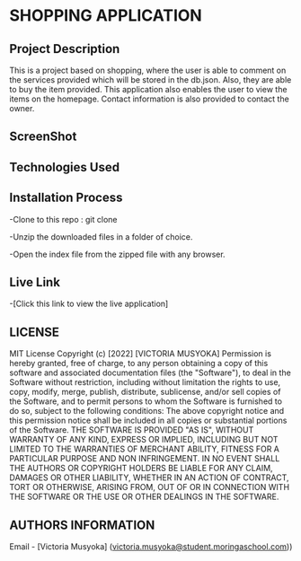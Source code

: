 # SHOPPING APPLICATION
## Project Description
This is a project based on shopping, where the user is able to comment on the services provided which will be stored in the db.json. Also, they are able to buy the item provided. This application also enables the user to view the items on the homepage. Contact information is also provided to contact the owner.

## ScreenShot

## Technologies Used




## Installation Process
-Clone to this repo : git clone 

-Unzip the downloaded files in a folder of choice.

-Open the index file from the zipped file with any browser.

## Live Link

-[Click this link to view the live application]  
## LICENSE

MIT License
Copyright (c) [2022] [VICTORIA MUSYOKA]
Permission is hereby granted, free of charge, to any person obtaining a copy of this software and associated documentation files (the "Software"), to deal in the Software without restriction, including without limitation the rights to use, copy, modify, merge, publish, distribute, sublicense, and/or sell copies of the Software, and to permit persons to whom the Software is furnished to do so, subject to the following conditions:
The above copyright notice and this permission notice shall be included in all copies or substantial portions of the Software.
THE SOFTWARE IS PROVIDED "AS IS", WITHOUT WARRANTY OF ANY KIND, EXPRESS OR IMPLIED, INCLUDING BUT NOT LIMITED TO THE WARRANTIES OF MERCHANT ABILITY, FITNESS FOR A PARTICULAR PURPOSE AND NON INFRINGEMENT. IN NO EVENT SHALL THE AUTHORS OR COPYRIGHT HOLDERS BE LIABLE FOR ANY CLAIM, DAMAGES OR OTHER LIABILITY, WHETHER IN AN ACTION OF CONTRACT, TORT OR OTHERWISE, ARISING FROM, OUT OF OR IN CONNECTION WITH THE SOFTWARE OR THE USE OR OTHER DEALINGS IN THE SOFTWARE.

## AUTHORS INFORMATION

Email - [Victoria Musyoka] (victoria.musyoka@student.moringaschool.com))
